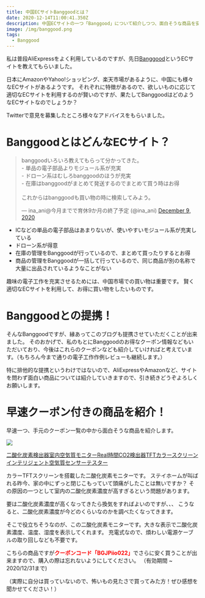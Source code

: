 ```yaml
---
title: 中国ECサイトBanggoodとは？
date: 2020-12-14T11:00:41.350Z
description: 中国ECサイトの一つ「Banggood」について紹介しつつ、面白そうな商品を安く買えるクーポンについて紹介します。
image: /img/banggood.png
tags:
  - Banggood
---
```

私は普段AliExpressをよく利用しているのですが、先日[Banggood](https://jp.banggood.com/)というECサイトを教えてもらいました。

日本にAmazonやYahoo!ショッピング、楽天市場があるように、中国にも様々なECサイトがあるようです。
それぞれに特徴があるので、欲しいものに応じて適切なECサイトを利用するのが賢いのですが、果たしてBanggoodはどのようなECサイトなのでしょうか？

Twitterで意見を募集したところ様々なアドバイスをもらいました。

# BanggoodとはどんなECサイト？

<blockquote class="twitter-tweet"><p lang="ja" dir="ltr">banggoodいろいろ教えてもらって分かってきた。<br> - 単品の電子部品よりモジュール系が充実<br> - ドローン系はむしろbanggoodのほうが充実<br> - 在庫はbanggoodがまとめて発送するのでまとめて買う時はお得<br><br>これからはbanggoodも買い物の時に検索してみよう。</p>&mdash; ina_ani@今月までで育休9か月の終了予定 (@ina_ani) <a href="https://twitter.com/ina_ani/status/1336643605209870336?ref_src=twsrc%5Etfw">December 9, 2020</a></blockquote> <script async src="https://platform.twitter.com/widgets.js" charset="utf-8"></script>

* ICなどの単品の電子部品はあまりないが、使いやすいモジュール系が充実している
* ドローン系が得意
* 在庫の管理をBanggoodが行っているので、まとめて買ったりするとお得
* 商品の管理をBanggoodが一括して行っているので、同じ商品が別の名称で大量に出品されているようなことがない

趣味の電子工作を充実させるためには、中国市場での買い物は重要です。
賢く適切なECサイトを利用して、お得に買い物をしたいものです。

# Banggoodとの提携！

そんなBanggoodですが、縁あってこのブログも提携させていただくことが出来ました。
そのおかげで、私のもとにBanggoodのお得なクーポン情報などもいただいており、今後はこれらのクーポンなども紹介していければと考えています。（もちろん今まで通りの電子工作作例レビューも継続します。）

特に排他的な提携というわけではないので、AliExpressやAmazonなど、サイトを問わず面白い商品については紹介していきますので、引き続きどうぞよろしくお願いします。

# 早速クーポン付きの商品を紹介！

早速一つ、手元のクーポン一覧の中から面白そうな商品を紹介します。

![](../../img/banggood-air-quality-meters.jpg)

[二酸化炭素検出器室内空気質モニターReal時間CO2検出器TFTカラースクリーンインテリジェント空気質センサーテスター](https://jp.banggood.com/Carbon-Dioxide-Detector-Indoor-Air-Quality-Monitor-Real-Time-CO2-Detector-TFT-Color-Screen-Intelligent-Air-Quality-Sensor-Tester-p-1742340.html?p=0M092355466124202012)

カラーTFTスクリーンを搭載した二酸化炭素モニターです。
ステイホームが叫ばれる昨今、家の中にずっと閉じこもっていて頭痛がしたことは無いですか？
その原因の一つとして室内の二酸化炭素濃度が高すぎるという問題があります。

要は二酸化炭素濃度が高くなってきたら換気をすればよいのですが、、、 こうなると、二酸化炭素濃度が今どのくらいなのかを調べたくなってきます。

そこで役立ちそうなのが、この二酸化炭素モニターです。大きな表示で二酸化炭素濃度、温度、湿度を表示してくれます。
充電式なので、煩わしい電源ケーブルの取り回しなども不要です。

こちらの商品ですが<span style="color:red;">**クーポンコード「BGJPiio022」**</span>でさらに安く買うことが出来ますので、購入の際は忘れないようにしてください。
（有効期間 ~ 2020/12/31まで)

（実際に自分は買っていないので、怖いもの見たさで買ってみた方！ぜひ感想を聞かせてください！）
